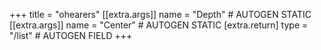+++
title = "ohearers"
[[extra.args]]
name = "Depth" # AUTOGEN STATIC
[[extra.args]]
name = "Center" # AUTOGEN STATIC
[extra.return]
type = "/list" # AUTOGEN FIELD
+++